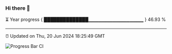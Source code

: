 ### Hi there 👋

⏳ Year progress { ██████████████▁▁▁▁▁▁▁▁▁▁▁▁▁▁▁▁ } 46.93 %

---

⏰ Updated on Thu, 20 Jun 2024 18:25:49 GMT

![Progress Bar CI](https://github.com/ZhaoGui/ZhaoGui/workflows/Progress%20Bar%20CI/badge.svg)
